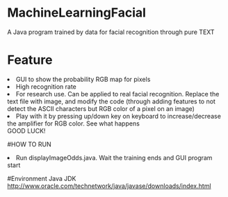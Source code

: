 # MachineLearningFacial
A Java program trained by data for facial recognition through pure TEXT

# Feature
<li>GUI to show the probability RGB map for pixels</li>
<li>High recognition rate</li>
<li>For research use. Can be applied to real facial recognition. Replace the text file with image, and modify the code (through adding features to not detect the ASCII characters but RGB color of a pixel on an image)</li>
<li>Play with it by pressing up/down key on keyboard to increase/decrease the amplifier for RGB color. See what happens</li>
GOOD LUCK!

#HOW TO RUN
<li>Run displayImageOdds.java. Wait the training ends and GUI program start</li>

#Environment
Java JDK http://www.oracle.com/technetwork/java/javase/downloads/index.html
